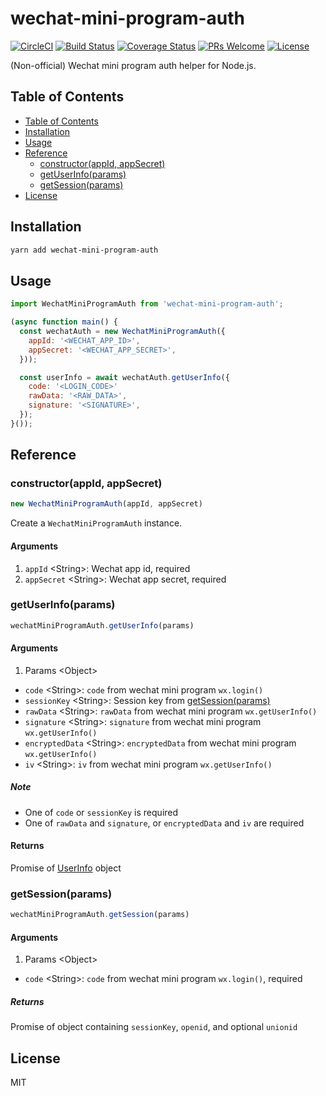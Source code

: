 # wechat-mini-program-auth

[![CircleCI](https://circleci.com/gh/cantonjs/wechat-mini-program-auth.svg?style=shield)](https://circleci.com/gh/cantonjs/wechat-mini-program-auth)
[![Build Status](https://travis-ci.org/cantonjs/wechat-mini-program-auth.svg?branch=master)](https://travis-ci.org/cantonjs/wechat-mini-program-auth)
[![Coverage Status](https://coveralls.io/repos/github/cantonjs/wechat-mini-program-auth/badge.svg?branch=master)](https://coveralls.io/github/cantonjs/wechat-mini-program-auth?branch=master)
[![PRs Welcome](https://img.shields.io/badge/PRs-welcome-brightgreen.svg)](http://makeapullrequest.com)
[![License](https://img.shields.io/badge/license-MIT_License-brightgreen.svg?style=flat)](https://github.com/cantonjs/wechat-mini-program-auth/master/LICENSE.md)

(Non-official) Wechat mini program auth helper for Node.js.

## Table of Contents

- [Table of Contents](#table-of-contents)
- [Installation](#installation)
- [Usage](#usage)
- [Reference](#reference)
  - [constructor(appId, appSecret)](#constructorappid-appsecret)
  - [getUserInfo(params)](#getuserinfoparams)
  - [getSession(params)](#getsessionparams)
- [License](#license)

## Installation

```bash
yarn add wechat-mini-program-auth
```

## Usage

```js
import WechatMiniProgramAuth from 'wechat-mini-program-auth';

(async function main() {
  const wechatAuth = new WechatMiniProgramAuth({
    appId: '<WECHAT_APP_ID>',
    appSecret: '<WECHAT_APP_SECRET>',
  }));

  const userInfo = await wechatAuth.getUserInfo({
    code: '<LOGIN_CODE>'
    rawData: '<RAW_DATA>',
    signature: '<SIGNATURE>',
  });
}());
```

## Reference

### constructor(appId, appSecret)

```js
new WechatMiniProgramAuth(appId, appSecret)
```

Create a `WechatMiniProgramAuth` instance.

#### Arguments

1. `appId` \<String\>: Wechat app id, required
2. `appSecret` \<String\>: Wechat app secret, required

### getUserInfo(params)

```js
wechatMiniProgramAuth.getUserInfo(params)
```

#### Arguments

1. Params \<Object\>

  - `code` \<String\>: `code` from wechat mini program `wx.login()`
  - `sessionKey` \<String\>: Session key from [getSession(params)](#getsessionparams)
  - `rawData` \<String\>: `rawData` from wechat mini program `wx.getUserInfo()`
  - `signature` \<String\>: `signature` from wechat mini program `wx.getUserInfo()`
  - `encryptedData` \<String\>: `encryptedData` from wechat mini program `wx.getUserInfo()`
  - `iv` \<String\>: `iv` from wechat mini program `wx.getUserInfo()`

##### Note

- One of `code` or `sessionKey` is required
- One of `rawData` and `signature`, or `encryptedData` and `iv` are required

#### Returns

Promise of [UserInfo](https://developers.weixin.qq.com/miniprogram/dev/api/open.html#wxgetuserinfoobject) object

### getSession(params)

```js
wechatMiniProgramAuth.getSession(params)
```

#### Arguments

1. Params \<Object\>

  - `code` \<String\>: `code` from wechat mini program `wx.login()`, required

##### Returns

Promise of object containing `sessionKey`, `openid`, and optional `unionid`

## License

MIT
